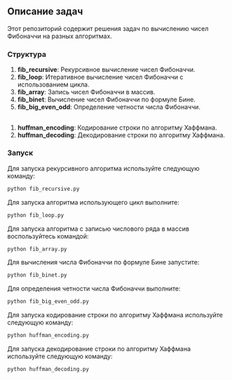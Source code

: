 ## Описание задач
Этот репозиторий содержит решения задач по вычислению чисел Фибоначчи на разных алгоритмах.

### Структура
1. **fib_recursive**: Рекурсивное вычисление чисел Фибоначчи.
2. **fib_loop**: Итеративное вычисление чисел Фибоначчи с использованием цикла.
3. **fib_array**: Запись чисел Фибоначчи в массив.
4. **fib_binet**: Вычисление чисел Фибоначчи по формуле Бине.
5. **fib_big_even_odd**: Определение четности числа Фибоначчи.
##
1. **huffman_encoding**: Кодирование строки по алгоритму Хаффмана.
2. **huffman_decoding**: Декодирование строки по алгоритму Хаффмана.

### Запуск
Для запуска рекурсивного алгоритма используйте следующую команду:
```bash
python fib_recursive.py
```

Для запуска алгоритма использующего цикл выполните:
```bash
python fib_loop.py
```

Для запуска алгоритма с записью числового ряда в массив воспользуйтесь командой:
```bash
python fib_array.py
```
Для вычисления числа Фибоначчи по формуле Бине запустите:
```bash
python fib_binet.py
```

Для определения четности числа Фибоначчи выполните:
```bash
python fib_big_even_odd.py
```

Для запуска кодирование строки по алгоритму Хаффмана используйте следующую команду:
```bash
python huffman_encoding.py
```
Для запуска декодирование строки по алгоритму Хаффмана используйте следующую команду:
```bash
python huffman_decoding.py
```
